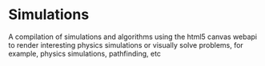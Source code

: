 # Simulations
A compilation of simulations and algorithms using the html5 canvas webapi to render interesting physics simulations or visually solve problems, for example, physics simulations, pathfinding, etc 

  
    
<!-- Todo: Make each project script.js compatible with original index.html and style.css files.  If not, override it or add aditional files, then add with script. -->
